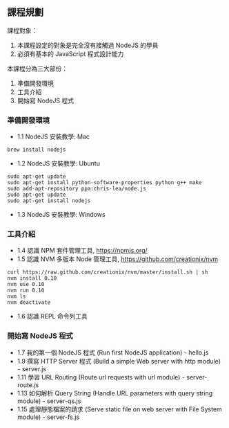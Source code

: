 ## 課程規劃

課程對象：

1. 本課程設定的對象是完全沒有接觸過 NodeJS 的學員
2. 必須有基本的 JavaScript 程式設計能力

本課程分為三大部份：

1. 準備開發環境
2. 工具介紹
3. 開始寫 NodeJS 程式

### 準備開發環境

* 1.1 NodeJS 安裝教學: Mac

```
brew install nodejs
```

* 1.2 NodeJS 安裝教學: Ubuntu 

```
sudo apt-get update
sudo apt-get install python-software-properties python g++ make
sudo add-apt-repository ppa:chris-lea/node.js
sudo apt-get update
sudo apt-get install nodejs
```

* 1.3 NodeJS 安裝教學: Windows


### 工具介紹

* 1.4 認識 NPM 套件管理工具, https://npmjs.org/
* 1.5 認識 NVM 多版本 Node 管理工具, https://github.com/creationix/nvm

```
curl https://raw.github.com/creationix/nvm/master/install.sh | sh
nvm install 0.10
nvm use 0.10
nvm run 0.10
nvm ls
nvm deactivate
```

* 1.6 認識 REPL 命令列工具

### 開始寫 NodeJS 程式

* 1.7 我的第一個 NodeJS 程式 (Run first NodeJS application) - hello.js
* 1.9 撰寫 HTTP Server 程式 (Build a simple Web server with http module) - server.js
* 1.11 學習 URL Routing (Route url requests with url module) - server-route.js
* 1.13 如何解析 Query String (Handle URL parameters with query string module)  - server-qs.js
* 1.15 處理靜態檔案的請求 (Serve static file on web server with File System module) - server-fs.js

